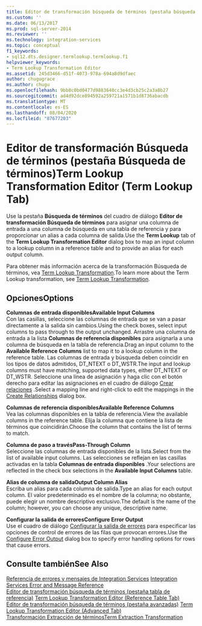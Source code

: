 ```yaml
---
title: Editor de transformación búsqueda de términos (pestaña búsqueda de términos) | Microsoft Docs
ms.custom: ''
ms.date: 06/13/2017
ms.prod: sql-server-2014
ms.reviewer: ''
ms.technology: integration-services
ms.topic: conceptual
f1_keywords:
- sql12.dts.designer.termlookup.termlookup.f1
helpviewer_keywords:
- Term Lookup Transformation Editor
ms.assetid: 245d3466-d51f-4073-978a-694a8d9dfaec
author: chugugrace
ms.author: chugu
ms.openlocfilehash: 9bb8c0bd0477d9883640cc3e4d3cb25c2a3a8b27
ms.sourcegitcommit: ad4d92dce894592a259721a1571b1d8736abacdb
ms.translationtype: MT
ms.contentlocale: es-ES
ms.lasthandoff: 08/04/2020
ms.locfileid: "87677203"
---
```

# <a name="term-lookup-transformation-editor-term-lookup-tab"></a><span data-ttu-id="8e16e-102">Editor de transformación Búsqueda de términos (pestaña Búsqueda de términos)</span><span class="sxs-lookup"><span data-stu-id="8e16e-102">Term Lookup Transformation Editor (Term Lookup Tab)</span></span>
  <span data-ttu-id="8e16e-103">Use la pestaña **Búsqueda de términos** del cuadro de diálogo **Editor de transformación Búsqueda de términos** para asignar una columna de entrada a una columna de búsqueda en una tabla de referencia y para proporcionar un alias a cada columna de salida.</span><span class="sxs-lookup"><span data-stu-id="8e16e-103">Use the **Term Lookup** tab of the **Term Lookup Transformation Editor** dialog box to map an input column to a lookup column in a reference table and to provide an alias for each output column.</span></span>  
  
 <span data-ttu-id="8e16e-104">Para obtener más información acerca de la transformación Búsqueda de términos, vea [Term Lookup Transformation](data-flow/transformations/lookup-transformation.md).</span><span class="sxs-lookup"><span data-stu-id="8e16e-104">To learn more about the Term Lookup transformation, see [Term Lookup Transformation](data-flow/transformations/lookup-transformation.md).</span></span>  
  
## <a name="options"></a><span data-ttu-id="8e16e-105">Opciones</span><span class="sxs-lookup"><span data-stu-id="8e16e-105">Options</span></span>  
 <span data-ttu-id="8e16e-106">**Columnas de entrada disponibles**</span><span class="sxs-lookup"><span data-stu-id="8e16e-106">**Available Input Columns**</span></span>  
 <span data-ttu-id="8e16e-107">Con las casillas, seleccione las columnas de entrada que se van a pasar directamente a la salida sin cambios.</span><span class="sxs-lookup"><span data-stu-id="8e16e-107">Using the check boxes, select input columns to pass through to the output unchanged.</span></span> <span data-ttu-id="8e16e-108">Arrastre una columna de entrada a la lista **Columnas de referencia disponibles** para asignarla a una columna de búsqueda en la tabla de referencia.</span><span class="sxs-lookup"><span data-stu-id="8e16e-108">Drag an input column to the **Available Reference Columns** list to map it to a lookup column in the reference table.</span></span> <span data-ttu-id="8e16e-109">Las columnas de entrada y búsqueda deben coincidir en los tipos de datos admitidos, DT_NTEXT o DT_WSTR.</span><span class="sxs-lookup"><span data-stu-id="8e16e-109">The input and lookup columns must have matching, supported data types, either DT_NTEXT or DT_WSTR.</span></span> <span data-ttu-id="8e16e-110">Seleccione una línea de asignación y haga clic con el botón derecho para editar las asignaciones en el cuadro de diálogo [Crear relaciones](data-flow/transformations/create-relationships.md) .</span><span class="sxs-lookup"><span data-stu-id="8e16e-110">Select a mapping line and right-click to edit the mappings in the [Create Relationships](data-flow/transformations/create-relationships.md) dialog box.</span></span>  
  
 <span data-ttu-id="8e16e-111">**Columnas de referencia disponibles**</span><span class="sxs-lookup"><span data-stu-id="8e16e-111">**Available Reference Columns**</span></span>  
 <span data-ttu-id="8e16e-112">Vea las columnas disponibles en la tabla de referencia.</span><span class="sxs-lookup"><span data-stu-id="8e16e-112">View the available columns in the reference table.</span></span> <span data-ttu-id="8e16e-113">Elija la columna que contiene la lista de términos que coincidirán.</span><span class="sxs-lookup"><span data-stu-id="8e16e-113">Choose the column that contains the list of terms to match.</span></span>  
  
 <span data-ttu-id="8e16e-114">**Columna de paso a través**</span><span class="sxs-lookup"><span data-stu-id="8e16e-114">**Pass-Through Column**</span></span>  
 <span data-ttu-id="8e16e-115">Seleccione las columnas de entrada disponibles de la lista.</span><span class="sxs-lookup"><span data-stu-id="8e16e-115">Select from the list of available input columns.</span></span> <span data-ttu-id="8e16e-116">Las selecciones se reflejan en las casillas activadas en la tabla **Columnas de entrada disponibles** .</span><span class="sxs-lookup"><span data-stu-id="8e16e-116">Your selections are reflected in the check box selections in the **Available Input Columns** table.</span></span>  
  
 <span data-ttu-id="8e16e-117">**Alias de columna de salida**</span><span class="sxs-lookup"><span data-stu-id="8e16e-117">**Output Column Alias**</span></span>  
 <span data-ttu-id="8e16e-118">Escriba un alias para cada columna de salida.</span><span class="sxs-lookup"><span data-stu-id="8e16e-118">Type an alias for each output column.</span></span> <span data-ttu-id="8e16e-119">El valor predeterminado es el nombre de la columna; no obstante, puede elegir un nombre descriptivo exclusivo.</span><span class="sxs-lookup"><span data-stu-id="8e16e-119">The default is the name of the column; however, you can choose any unique, descriptive name.</span></span>  
  
 <span data-ttu-id="8e16e-120">**Configurar la salida de errores**</span><span class="sxs-lookup"><span data-stu-id="8e16e-120">**Configure Error Output**</span></span>  
 <span data-ttu-id="8e16e-121">Use el cuadro de diálogo [Configurar la salida de errores](../../2014/integration-services/configure-error-output.md) para especificar las opciones de control de errores de las filas que provocan errores.</span><span class="sxs-lookup"><span data-stu-id="8e16e-121">Use the [Configure Error Output](../../2014/integration-services/configure-error-output.md) dialog box to specify error handling options for rows that cause errors.</span></span>  
  
## <a name="see-also"></a><span data-ttu-id="8e16e-122">Consulte también</span><span class="sxs-lookup"><span data-stu-id="8e16e-122">See Also</span></span>  
 <span data-ttu-id="8e16e-123">[Referencia de errores y mensajes de Integration Services](../../2014/integration-services/integration-services-error-and-message-reference.md) </span><span class="sxs-lookup"><span data-stu-id="8e16e-123">[Integration Services Error and Message Reference](../../2014/integration-services/integration-services-error-and-message-reference.md) </span></span>  
 <span data-ttu-id="8e16e-124">[Editor de transformación búsqueda de términos &#40;pestaña tabla de referencia&#41;](../../2014/integration-services/term-lookup-transformation-editor-reference-table-tab.md) </span><span class="sxs-lookup"><span data-stu-id="8e16e-124">[Term Lookup Transformation Editor &#40;Reference Table Tab&#41;](../../2014/integration-services/term-lookup-transformation-editor-reference-table-tab.md) </span></span>  
 <span data-ttu-id="8e16e-125">[Editor de transformación búsqueda de términos &#40;pestaña avanzadas&#41;](../../2014/integration-services/term-lookup-transformation-editor-advanced-tab.md) </span><span class="sxs-lookup"><span data-stu-id="8e16e-125">[Term Lookup Transformation Editor &#40;Advanced Tab&#41;](../../2014/integration-services/term-lookup-transformation-editor-advanced-tab.md) </span></span>  
 [<span data-ttu-id="8e16e-126">Transformación Extracción de términos</span><span class="sxs-lookup"><span data-stu-id="8e16e-126">Term Extraction Transformation</span></span>](data-flow/transformations/term-extraction-transformation.md)  
  
  
